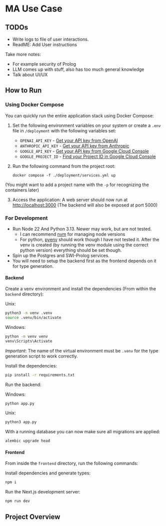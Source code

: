 # MA Use Case

## TODOs
-	Write logs to file of user interactions.
-	ReadME: Add User instructions


Take more notes:
-	For example security of Prolog
-	LLM comes up with stuff, also has too much general knowledge
-	Talk about UI/UX 


## How to Run

### Using Docker Compose

You can quickly run the entire application stack using Docker Compose:

1. Set the following environment variables on your system or create a `.env` file in `/deployment` with the following
   variables
   set:
    - `OPENAI_API_KEY` - [Get your API key from OpenAI](https://platform.openai.com/api-keys)
    - `ANTHROPIC_API_KEY` - [Get your API key from Anthropic](https://console.anthropic.com/settings/keys)
    - `GOOGLE_API_KEY` - [Get your API key from Google Cloud Console](https://console.cloud.google.com/apis/credentials)
    - `GOOGLE_PROJECT_ID` - [Find your Project ID in Google Cloud Console](https://console.cloud.google.com/welcome)

2. Run the following command from the project root:
   ```
   docker compose -f ./deployment/services.yml up
   ```

(You might want to add a project name with the `-p` for recognizing the containers later)

3. Access the application:
   A web server should now run at [http://localhost:3000](http://localhost:3000)
   (The backend will also be exposed at port 5000)

### For Development

- Run Node 22 And Python 3.13. Newer may work, but are not tested.
    - I can recommend [nvm](https://github.com/nvm-sh/nvm) for managing node versions
    - For python, [pyenv](https://github.com/pyenv/pyenv) should work though I have not tested it. After the venv is
      created (by running the venv module using the correct python version) everything should be set though.
- Spin up the Postgres and SWI-Prolog services.
- You will need to setup the backend first as the frontend depends on it for type generation.

#### Backend

Create a venv environment and install the dependencies (From within the `backend` directory):

Unix:

```bash
python3 -m venv .venv
source .venv/bin/activate
```

Windows:

```bash
python -m venv venv
venv\Scripts\Activate
```

_Important_:
The name of the virtual environment must be `.venv` for the type generation script to work correctly.

Install the dependencies:

```bash
pip install -r requirements.txt
```

Run the backend:

Windows:

```bash
python app.py
```

Unix:

```bash
python3 app.py
```

With a running database you can now make sure all migrations are applied:

```bash
alembic upgrade head
```

#### Frontend

From inside the `frontend` directory, run the following commands:

Install dependencies and generate types:

```bash
npm i
```

Run the Next.js development server:

```bash
npm run dev
```

## Project Overview
